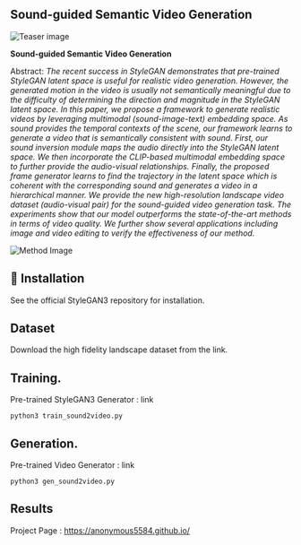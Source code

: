 ##  Sound-guided Semantic Video Generation

![Teaser image](https://kr.object.ncloudstorage.com/eccv2022/homepage/title.jpg)

**Sound-guided Semantic Video Generation**<br>
 
Abstract: *The recent success in StyleGAN demonstrates that pre-trained StyleGAN latent space is useful for realistic video generation. However, the generated motion in the video is usually not semantically meaningful due to the difficulty of determining the direction and magnitude in the StyleGAN latent space. 
In this paper, we propose a framework to generate realistic videos by leveraging multimodal (sound-image-text) embedding space. As sound provides the temporal contexts of the scene, our framework learns to generate a video that is semantically consistent with sound.
First, our sound inversion module maps the audio directly into the StyleGAN latent space. We then incorporate the CLIP-based multimodal embedding space to further provide the audio-visual relationships. Finally, the proposed frame generator learns to find the trajectory in the latent space which is coherent with the corresponding sound and generates a video in a hierarchical manner. 
We provide the new high-resolution landscape video dataset (audio-visual pair) for the sound-guided video generation task. The experiments show that our model outperforms the state-of-the-art methods in terms of video quality. We further show several applications including image and video editing to verify the effectiveness of our method.*


![Method Image](https://kr.object.ncloudstorage.com/eccv2022/homepage/train.png)
## :floppy_disk: Installation
See the official StyleGAN3 repository for installation.

## Dataset
Download the high fidelity landscape dataset from the link.  

## Training.
Pre-trained StyleGAN3 Generator : link
```
python3 train_sound2video.py
```


## Generation.
Pre-trained Video Generator : link
```
python3 gen_sound2video.py
```

## Results
Project Page : https://anonymous5584.github.io/